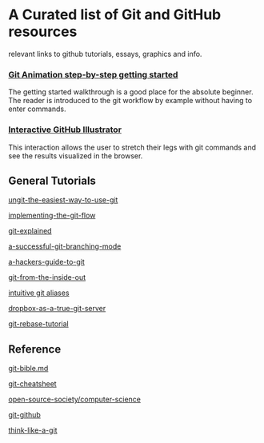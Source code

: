 # A Curated list of Git and GitHub resources

relevant links to github tutorials, essays, graphics and info. 



### [Git Animation step-by-step getting started](http://pel-daniel.github.io/git-init/)

The getting started walkthrough is a good place for the absolute beginner. The reader is introduced to the git workflow by example without having to enter commands. 

### [Interactive GitHub Illustrator](https://onlywei.github.io/explain-git-with-d3/) 

This interaction allows the user to stretch their legs with git commands and see the results visualized in the browser. 



## General Tutorials

[ungit-the-easiest-way-to-use-git](http://blog.goguardian.com/nerds/ungit-the-easiest-way-to-use-git)

[implementing-the-git-flow](https://juristr.com/blog/2014/09/implementing-the-git-flow/)

[git-explained](https://juristr.com/blog/2013/04/git-explained/)

[a-successful-git-branching-mode](http://nvie.com/posts/a-successful-git-branching-model/)

[a-hackers-guide-to-git](https://wildlyinaccurate.com/a-hackers-guide-to-git/)

[git-from-the-inside-out](https://maryrosecook.com/blog/post/git-from-the-inside-out)

[intuitive git aliases](http://gggritso.com/human-git-aliases)

[dropbox-as-a-true-git-server](http://www.anishathalye.com/2016/04/25/dropbox-as-a-true-git-server/)

[git-rebase-tutorial](http://ianmiell.github.io/git-rebase-tutorial/)

## Reference

[git-bible.md](https://gist.github.com/dmglab/8402579)

[git-cheatsheet](http://www.ndpsoftware.com/git-cheatsheet.html)

[open-source-society/computer-science](https://github.com/open-source-society/computer-science)

[git-github](https://notes.almccann.com/git-github/)

[think-like-a-git](http://think-like-a-git.net/)


